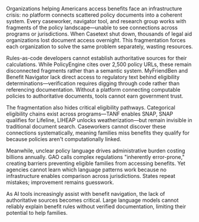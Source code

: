 Organizations helping Americans access benefits face an infrastructure crisis: no platform connects scattered policy documents into a coherent system. Every caseworker, navigator tool, and research group works with fragments of the policy landscape—unable to see connections across programs or jurisdictions. When Casetext shut down, thousands of legal aid organizations lost document access overnight. This fragmentation forces each organization to solve the same problem separately, wasting resources.

Rules-as-code developers cannot establish authoritative sources for their calculations. While PolicyEngine cites over 2,500 policy URLs, these remain disconnected fragments rather than a semantic system. MyFriendBen and Benefit Navigator lack direct access to regulatory text behind eligibility determinations—verification requires digging through code rather than referencing documentation. Without a platform connecting computable policies to authoritative documents, tools cannot earn government trust.

The fragmentation also hides critical eligibility pathways. Categorical eligibility chains exist across programs—TANF enables SNAP, SNAP qualifies for Lifeline, LIHEAP unlocks weatherization—but remain invisible in traditional document search. Caseworkers cannot discover these connections systematically, meaning families miss benefits they qualify for because policies aren't computationally linked.

Meanwhile, unclear policy language drives administrative burden costing billions annually. GAO calls complex regulations "inherently error-prone," creating barriers preventing eligible families from accessing benefits. Yet agencies cannot learn which language patterns work because no infrastructure enables comparison across jurisdictions. States repeat mistakes; improvement remains guesswork.

As AI tools increasingly assist with benefit navigation, the lack of authoritative sources becomes critical. Large language models cannot reliably explain benefit rules without verified documentation, limiting their potential to help families.